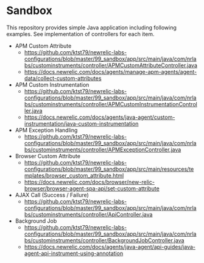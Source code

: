 # Sandbox
This repository provides simple Java application including following examples. See implementation of controllers for each item.

- APM Custom Attribute
    - https://github.com/ktst79/newrelic-labs-configurations/blob/master/99_sandbox/app/src/main/java/com/nrlabs/custominstruments/controller/APMCustomAttributeController.java
    - https://docs.newrelic.com/docs/agents/manage-apm-agents/agent-data/collect-custom-attributes
- APM Custom Instrumentation
    - https://github.com/ktst79/newrelic-labs-configurations/blob/master/99_sandbox/app/src/main/java/com/nrlabs/custominstruments/controller/APMCustomInstrumentationController.java
    - https://docs.newrelic.com/docs/agents/java-agent/custom-instrumentation/java-custom-instrumentation
- APM Exception Handling
    - https://github.com/ktst79/newrelic-labs-configurations/blob/master/99_sandbox/app/src/main/java/com/nrlabs/custominstruments/controller/APMExceptionController.java
- Browser Custom Attribute
    - https://github.com/ktst79/newrelic-labs-configurations/blob/master/99_sandbox/app/src/main/resources/templates/browser_custom_attribute.html
    - https://docs.newrelic.com/docs/browser/new-relic-browser/browser-agent-spa-api/set-custom-attribute
- AJAX Call (Success / Failure)
    - https://github.com/ktst79/newrelic-labs-configurations/blob/master/99_sandbox/app/src/main/java/com/nrlabs/custominstruments/controller/ApiController.java
- Background Job
    - https://github.com/ktst79/newrelic-labs-configurations/blob/master/99_sandbox/app/src/main/java/com/nrlabs/custominstruments/controller/BackgroundJobController.java
    - https://docs.newrelic.com/docs/agents/java-agent/api-guides/java-agent-api-instrument-using-annotation
